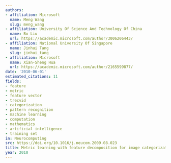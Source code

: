 ```yaml
---
authors:
- affiliation: Microsoft
  name: Meng Wang
  slug: meng_wang
- affiliation: University Of Science And Technology Of China
  name: Bo Liu
  url: https://academic.microsoft.com/author/3006206443/
- affiliation: National University Of Singapore
  name: Jinhui Tang
  slug: jinhui_tang
- affiliation: Microsoft
  name: Xian-Sheng Hua
  url: https://academic.microsoft.com/author/2165599877/
date: '2010-06-01'
estimated_citations: 11
fields:
- feature
- metric
- feature vector
- trecvid
- categorization
- pattern recognition
- machine learning
- computation
- mathematics
- artificial intelligence
- training set
in: Neurocomputing
src: https://doi.org/10.1016/j.neucom.2009.08.023
title: Metric learning with feature decomposition for image categorization
year: 2010
---
```

